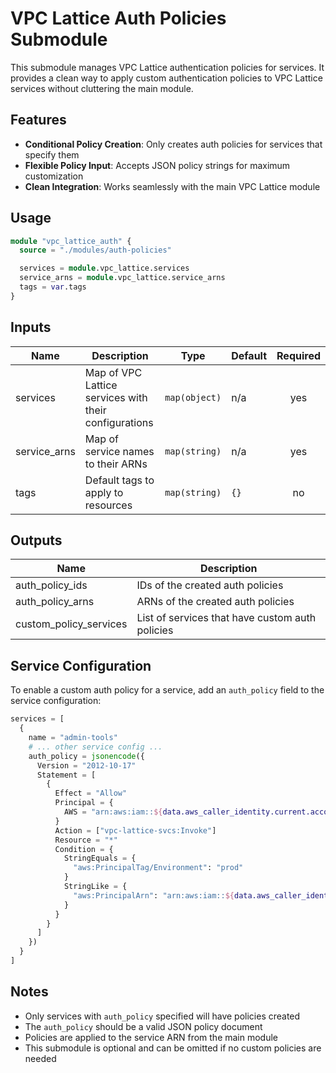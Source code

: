 # VPC Lattice Auth Policies Submodule

This submodule manages VPC Lattice authentication policies for services. It provides a clean way to apply custom authentication policies to VPC Lattice services without cluttering the main module.

## Features

- **Conditional Policy Creation**: Only creates auth policies for services that specify them
- **Flexible Policy Input**: Accepts JSON policy strings for maximum customization
- **Clean Integration**: Works seamlessly with the main VPC Lattice module

## Usage

```terraform
module "vpc_lattice_auth" {
  source = "./modules/auth-policies"

  services = module.vpc_lattice.services
  service_arns = module.vpc_lattice.service_arns
  tags = var.tags
}
```

## Inputs

| Name | Description | Type | Default | Required |
|------|-------------|------|---------|:--------:|
| services | Map of VPC Lattice services with their configurations | `map(object)` | n/a | yes |
| service_arns | Map of service names to their ARNs | `map(string)` | n/a | yes |
| tags | Default tags to apply to resources | `map(string)` | `{}` | no |

## Outputs

| Name | Description |
|------|-------------|
| auth_policy_ids | IDs of the created auth policies |
| auth_policy_arns | ARNs of the created auth policies |
| custom_policy_services | List of services that have custom auth policies |

## Service Configuration

To enable a custom auth policy for a service, add an `auth_policy` field to the service configuration:

```terraform
services = [
  {
    name = "admin-tools"
    # ... other service config ...
    auth_policy = jsonencode({
      Version = "2012-10-17"
      Statement = [
        {
          Effect = "Allow"
          Principal = {
            AWS = "arn:aws:iam::${data.aws_caller_identity.current.account_id}:root"
          }
          Action = ["vpc-lattice-svcs:Invoke"]
          Resource = "*"
          Condition = {
            StringEquals = {
              "aws:PrincipalTag/Environment": "prod"
            }
            StringLike = {
              "aws:PrincipalArn": "arn:aws:iam::${data.aws_caller_identity.current.account_id}:role/*admin*"
            }
          }
        }
      ]
    })
  }
]
```

## Notes

- Only services with `auth_policy` specified will have policies created
- The `auth_policy` should be a valid JSON policy document
- Policies are applied to the service ARN from the main module
- This submodule is optional and can be omitted if no custom policies are needed
